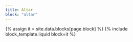 ```yaml
---
title: Altar
block: "altar"
---
```


{% assign it = site.data.blocks[page.block] %}
{% include block_template.liquid block=it %}

